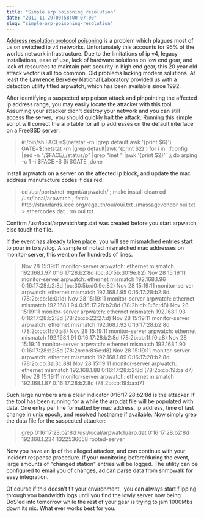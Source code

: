 ```yaml
---
title: "Simple arp poisoning resolution"
date: "2011-11-29T00:58:00-07:00"
slug: "simple-arp-poisoning-resolution"
---
```


<a href="http://en.wikipedia.org/wiki/Address_Resolution_Protocol" target="_blank">Address resolution protocol</a> <a href="http://en.wikipedia.org/wiki/ARP_spoofing" target="_blank">poisoning</a> is a problem which plagues most of us on switched ip v4 networks. Unfortunately this accounts for 95% of the worlds network infrastructure. Due to the limitations of ip v4, legacy installations, ease of use, lack of hardware solutions on low end gear, and lack of resources to maintain port security in high end gear, this 20 year old attack vector is all too common. Old problems lacking modern solutions. At least the <a href="http://ee.lbl.gov/" target="_blank">Lawrence Berkeley National Laboratory</a> provided us with a detection utility titled arpwatch, which has been available since 1992.

After identifying a suspected arp poison attack and pinpointing the affected ip address range, you may easily locate the attacker with this tool. Assuming your attacker didn't destroy your network and you can still access the server,  you should quickly halt the attack. Running this simple script will correct the arp table for all ip addresses on the default interface on a FreeBSD server:
<blockquote>#!/bin/sh
FACE=$(netstat -rn |grep default|awk '{print $6}')
GATE=$(netstat -rn |grep default|awk '{print $2}')
for i in `ifconfig |sed -n "/$FACE/,/status/p" |grep "inet " |awk '{print $2}'` ;\
do arping -c 1 -i $FACE -S $i $GATE ;done</blockquote>
Install arpwatch on a server on the affected ip block, and update the mac address manufacture codes if desired:
<blockquote>cd /usr/ports/net-mgmt/arpwatch/ ; make install clean
cd /usr/local/arpwatch ; fetch http://standards.ieee.org/regauth/oui/oui.txt
./massagevendor oui.txt &gt; ethercodes.dat ; rm oui.txt</blockquote>
Confirm /usr/local/arpwatch/arp.dat was created before you start arpwatch, else touch the file.

If the event has already taken place, you will see mismatched entries start to pour in to syslog. A sample of noted mismatched mac addresses on monitor-server, this went on for hundreds of lines.
<blockquote>Nov 28 15:19:11 monitor-server arpwatch: ethernet mismatch 192.168.1.97 0:16:17:28:b2:8d (bc:30:5b:d0:9e:82)
Nov 28 15:19:11 monitor-server arpwatch: ethernet mismatch 192.168.1.96 0:16:17:28:b2:8d (bc:30:5b:d0:9e:82)
Nov 28 15:19:11 monitor-server arpwatch: ethernet mismatch 192.168.1.95 0:16:17:28:b2:8d (78:2b:cb:1c:0:1d)
Nov 28 15:19:11 monitor-server arpwatch: ethernet mismatch 192.168.1.94 0:16:17:28:b2:8d (78:2b:cb:8:6c:d8)
Nov 28 15:19:11 monitor-server arpwatch: ethernet mismatch 192.168.1.93 0:16:17:28:b2:8d (78:2b:cb:22:27:d)
Nov 28 15:19:11 monitor-server arpwatch: ethernet mismatch 192.168.1.92 0:16:17:28:b2:8d (78:2b:cb:1f:f0:a8)
Nov 28 15:19:11 monitor-server arpwatch: ethernet mismatch 192.168.1.91 0:16:17:28:b2:8d (78:2b:cb:1f:f0:a8)
Nov 28 15:19:11 monitor-server arpwatch: ethernet mismatch 192.168.1.90 0:16:17:28:b2:8d (78:2b:cb:8:6c:d8)
Nov 28 15:19:11 monitor-server arpwatch: ethernet mismatch 192.168.1.89 0:16:17:28:b2:8d (78:2b:cb:3a:3c:88)
Nov 28 15:19:11 monitor-server arpwatch: ethernet mismatch 192.168.1.88 0:16:17:28:b2:8d (78:2b:cb:19:ba:d7)
Nov 28 15:19:11 monitor-server arpwatch: ethernet mismatch 192.168.1.87 0:16:17:28:b2:8d (78:2b:cb:19:ba:d7)</blockquote>
Such large numbers are a clear indicator 0:16:17:28:b2:8d is the attacker. If the tool has been running for a while the arp.dat file will be populated with data. One entry per line formatted by mac address, ip address, time of last change in <a href="http://en.wikipedia.org/wiki/Unix_time" target="_blank">unix epoch</a>, and resolved hostname if available. Now simply grep the data file for the suspected attacker:
<blockquote>grep 0:16:17:28:b2:8d /usr/local/arpwatch/arp.dat
0:16:17:28:b2:8d 192.168.1.234 1322536658 rooted-server</blockquote>
Now you have an ip of the alleged attacker, and can continue with your incident response procedure. If your monitoring before/during the event, large amounts of "changed station" entries will be logged. The utility can be configured to email you of changes, ad can parse data from snmpwalk for easy integration.

Of course if this doesn't fit your environment,  you can always start flipping through you bandwidth logs until you find the lowly server now being DoS'ed into tomorrow while the rest of your gear is trying to jam 1000Mbs down its nic. What ever works best for you.
